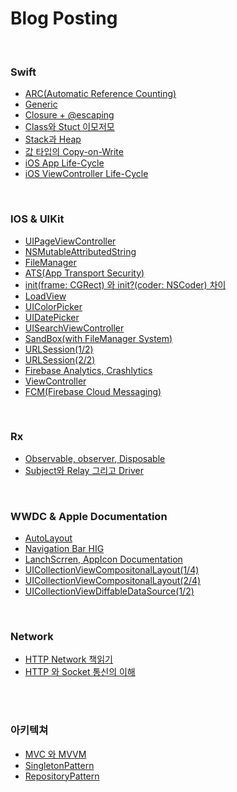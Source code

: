 # Blog Posting

<br/>

### Swift

* [ARC(Automatic Reference Counting)](https://github.com/haha1haka/iOS-Topics/issues/4)
* [Generic](https://github.com/haha1haka/iOS-Topics/issues/21)
* [Closure + @escaping](https://github.com/haha1haka/iOS-Topics/issues/8)
* [Class와 Stuct 이모저모](https://github.com/haha1haka/Tech-Blog/issues/32)
* [Stack과 Heap](https://github.com/haha1haka/Tech-Blog/issues/33)
* [값 타입의 Copy-on-Write](https://github.com/haha1haka/Tech-Blog/issues/34)
* [iOS App Life-Cycle](https://github.com/haha1haka/Tech-Blog/issues/35)
* [iOS ViewController Life-Cycle](https://github.com/haha1haka/Tech-Blog/issues/36)

<br/>

### IOS & UIKit



* [UIPageViewController](https://github.com/haha1haka/iOS-Topics/issues/23)
* [NSMutableAttributedString](https://github.com/haha1haka/iOS-Topics/issues/22)
* [FileManager](https://github.com/haha1haka/iOS-Topics/issues/19)
* [ATS(App Transport Security)](https://github.com/haha1haka/iOS-Topics/issues/28)
* [init(frame: CGRect) 와 init?(coder: NSCoder) 차이](https://github.com/haha1haka/iOS-Topics/issues/27) 
* [LoadView](https://github.com/haha1haka/iOS-Topics/issues/26)
* [UIColorPicker](https://github.com/haha1haka/iOS-Topics/issues/25)
* [UIDatePicker](https://github.com/haha1haka/iOS-Topics/issues/24)
* [UISearchViewController](https://github.com/haha1haka/iOS-Topics/issues/18)
* [SandBox(with FileManager System)](https://github.com/haha1haka/iOS-Topics/issues/16)
* [URLSession(1/2)](https://github.com/haha1haka/iOS-Topics/issues/13)
* [URLSession(2/2)](https://github.com/haha1haka/iOS-Topics/issues/14)
* [Firebase Analytics, Crashlytics](https://github.com/haha1haka/iOS-Topics/issues/15)
* [ViewController](https://github.com/haha1haka/iOS-Topics/issues/6)
* [FCM(Firebase Cloud Messaging)](https://github.com/haha1haka/iOS-Topics/issues/31)



<br/>

### Rx

* [Observable, observer, Disposable](https://github.com/haha1haka/Tech-Blog/issues/37)
* [Subject와 Relay 그리고 Driver](https://github.com/haha1haka/Tech-Blog/issues/39)

<br/>

### WWDC & Apple Documentation

* [AutoLayout](https://github.com/haha1haka/iOS-Topics/issues/11)
* [Navigation Bar HIG](https://github.com/haha1haka/iOS-Topics/issues/9)
* [LanchScrren, AppIcon Documentation](https://github.com/haha1haka/iOS-Topics/issues/10)
* [UICollectionViewCompositonalLayout(1/4)](https://github.com/haha1haka/iOS-Topics/issues/1)
* [UICollectionViewCompositonalLayout(2/4)](https://github.com/haha1haka/iOS-Topics/issues/2)
* [UICollectionViewDiffableDataSource(1/2)](https://github.com/haha1haka/iOS-Topics/issues/3)

<br/>

### Network

* [HTTP Network 책읽기](https://github.com/haha1haka/iOS-Topics/issues/12)
* [HTTP 와 Socket 통신의 이해](https://github.com/haha1haka/iOS-Topics/issues/17)



<br/><br/>

### 아키텍쳐



* [MVC 와 MVVM](https://github.com/haha1haka/iOS-Topics/issues/29)
* [SingletonPattern](https://github.com/haha1haka/iOS-Topics/issues/30)
* [RepositoryPattern](https://github.com/haha1haka/iOS-Topics/issues/20)







<br/>





